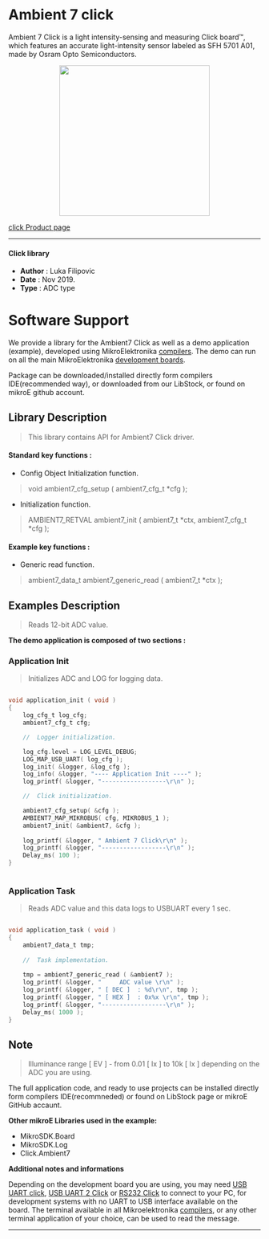 # Ambient 7 click

Ambient 7 Click is a light intensity-sensing and measuring Click board™, which features an accurate light-intensity sensor labeled as SFH 5701 A01, made by Osram Opto Semiconductors.

<p align="center">
  <img src="http://download.mikroe.com/images/click_for_ide/ambient7_click.png" height=300px>
</p>

[click Product page](<https://www.mikroe.com/ambient-7-click>)

---


#### Click library 

- **Author**        : Luka Filipovic
- **Date**          : Nov 2019.
- **Type**          : ADC type


# Software Support

We provide a library for the Ambient7 Click 
as well as a demo application (example), developed using MikroElektronika 
[compilers](http://shop.mikroe.com/compilers). 
The demo can run on all the main MikroElektronika [development boards](http://shop.mikroe.com/development-boards).

Package can be downloaded/installed directly form compilers IDE(recommended way), or downloaded from our LibStock, or found on mikroE github account. 

## Library Description

> This library contains API for Ambient7 Click driver.

#### Standard key functions :

- Config Object Initialization function.
> void ambient7_cfg_setup ( ambient7_cfg_t *cfg ); 
 
- Initialization function.
> AMBIENT7_RETVAL ambient7_init ( ambient7_t *ctx, ambient7_cfg_t *cfg );

#### Example key functions :

- Generic read function.
> ambient7_data_t ambient7_generic_read ( ambient7_t *ctx );

## Examples Description

> Reads 12-bit ADC value.

**The demo application is composed of two sections :**

### Application Init 

> Initializes ADC and LOG for logging data.

```c

void application_init ( void )
{
    log_cfg_t log_cfg;
    ambient7_cfg_t cfg;

    //  Logger initialization.

    log_cfg.level = LOG_LEVEL_DEBUG;
    LOG_MAP_USB_UART( log_cfg );
    log_init( &logger, &log_cfg );
    log_info( &logger, "---- Application Init ----" );
    log_printf( &logger, "------------------\r\n" );

    //  Click initialization.

    ambient7_cfg_setup( &cfg );
    AMBIENT7_MAP_MIKROBUS( cfg, MIKROBUS_1 );
    ambient7_init( &ambient7, &cfg );
    
    log_printf( &logger, " Ambient 7 Click\r\n" );
    log_printf( &logger, "------------------\r\n" );
    Delay_ms( 100 );
}
  
```

### Application Task

> Reads ADC value and this data logs to USBUART every 1 sec.

```c

void application_task ( void )
{
    ambient7_data_t tmp;
    
    //  Task implementation.
    
    tmp = ambient7_generic_read ( &ambient7 );
    log_printf( &logger, "     ADC value \r\n" );
    log_printf( &logger, " [ DEC ]  : %d\r\n", tmp );
    log_printf( &logger, " [ HEX ]  : 0x%x \r\n", tmp );
    log_printf( &logger, "------------------\r\n" );
    Delay_ms( 1000 );
}  

```

## Note

> Illuminance range [ EV ] - from 0.01 [ lx ] to 10k [ lx ] 
> depending on the ADC you are using.

The full application code, and ready to use projects can be  installed directly form compilers IDE(recommneded) or found on LibStock page or mikroE GitHub accaunt.

**Other mikroE Libraries used in the example:** 

- MikroSDK.Board
- MikroSDK.Log
- Click.Ambient7

**Additional notes and informations**

Depending on the development board you are using, you may need 
[USB UART click](http://shop.mikroe.com/usb-uart-click), 
[USB UART 2 Click](http://shop.mikroe.com/usb-uart-2-click) or 
[RS232 Click](http://shop.mikroe.com/rs232-click) to connect to your PC, for 
development systems with no UART to USB interface available on the board. The 
terminal available in all Mikroelektronika 
[compilers](http://shop.mikroe.com/compilers), or any other terminal application 
of your choice, can be used to read the message.



---
